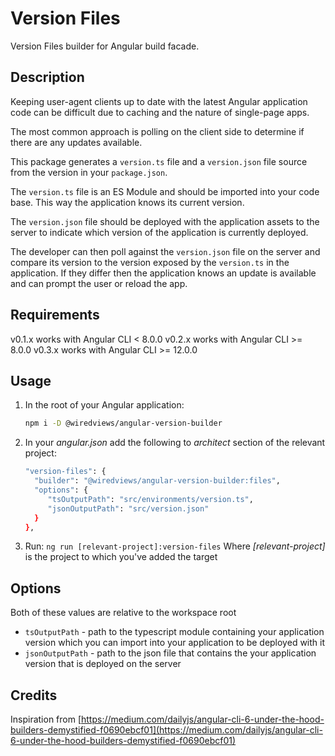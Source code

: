 # Version Files

Version Files builder for Angular build facade.

## Description

Keeping user-agent clients up to date with the latest Angular application code can be difficult due to caching and the nature of single-page apps.

The most common approach is polling on the client side to determine if there are any updates available.

This package generates a `version.ts` file and a `version.json` file source from the version in your `package.json`.

The `version.ts` file is an ES Module and should be imported into your code base. This way the application knows its current version.

The `version.json` file should be deployed with the application assets to the server to indicate which version of the application is currently deployed.

The developer can then poll against the `version.json` file on the server and compare its version to the version exposed by the `version.ts` in the application. If they differ then the application knows an update is available and can prompt the user or reload the app.

## Requirements

v0.1.x works with Angular CLI < 8.0.0
v0.2.x works with Angular CLI >= 8.0.0
v0.3.x works with Angular CLI >= 12.0.0

## Usage

1. In the root of your Angular application:

   ```bash
   npm i -D @wiredviews/angular-version-builder
   ```

2. In your _angular.json_ add the following to _architect_ section of the relevant project:

   ```bash
   "version-files": {
     "builder": "@wiredviews/angular-version-builder:files",
     "options": {
        "tsOutputPath": "src/environments/version.ts",
        "jsonOutputPath": "src/version.json"
     }
   },
   ```

3. Run: `ng run [relevant-project]:version-files`
   Where _[relevant-project]_ is the project to which you've added the target

## Options

Both of these values are relative to the workspace root

- `tsOutputPath` - path to the typescript module containing your application version which you can import into your application to be deployed with it
- `jsonOutputPath` - path to the json file that contains the your application version that is deployed on the server

## Credits

Inspiration from [https://medium.com/dailyjs/angular-cli-6-under-the-hood-builders-demystified-f0690ebcf01](https://medium.com/dailyjs/angular-cli-6-under-the-hood-builders-demystified-f0690ebcf01)
